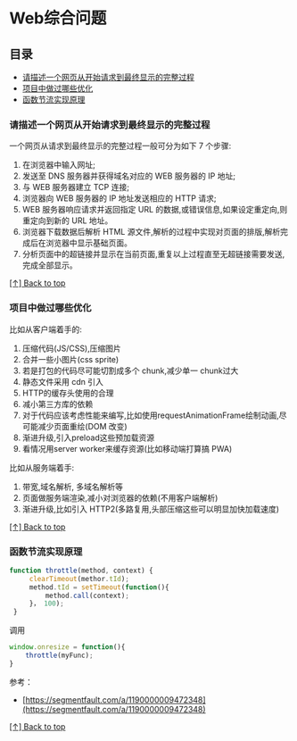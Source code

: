 # Web综合问题

## 目录

* [请描述一个网页从开始请求到最终显示的完整过程](#请描述一个网页从开始请求到最终显示的完整过程)
* [项目中做过哪些优化](#项目中做过哪些优化)
* [函数节流实现原理](#函数节流实现原理)

### 请描述一个网页从开始请求到最终显示的完整过程

一个网页从请求到最终显示的完整过程一般可分为如下 7 个步骤:

1. 在浏览器中输入网址;
1. 发送至 DNS 服务器并获得域名对应的 WEB 服务器的 IP 地址;
1. 与 WEB 服务器建立 TCP 连接;
1. 浏览器向 WEB 服务器的 IP 地址发送相应的 HTTP 请求;
1. WEB 服务器响应请求并返回指定 URL 的数据,或错误信息,如果设定重定向,则重定向到新的 URL 地址。
1. 浏览器下载数据后解析 HTML 源文件,解析的过程中实现对页面的排版,解析完成后在浏览器中显示基础页面。
1. 分析页面中的超链接并显示在当前页面,重复以上过程直至无超链接需要发送,完成全部显示。

[[↑] Back to top](#web综合问题)

### 项目中做过哪些优化

比如从客户端着手的:

 1. 压缩代码(JS/CSS),压缩图片
 1. 合并一些小图片(css sprite)
 1. 若是打包的代码尽可能切割成多个 chunk,减少单一 chunk过大
 1. 静态文件采用 cdn 引入
 1. HTTP的缓存头使用的合理
 1. 减小第三方库的依赖
 1. 对于代码应该考虑性能来编写,比如使用requestAnimationFrame绘制动画,尽可能减少页面重绘(DOM 改变)
 1. 渐进升级,引入preload这些预加载资源
 1. 看情况用server worker来缓存资源(比如移动端打算搞 PWA)

比如从服务端着手:

1. 带宽,域名解析, 多域名解析等
1. 页面做服务端渲染,减小对浏览器的依赖(不用客户端解析)
1. 渐进升级,比如引入 HTTP2(多路复用,头部压缩这些可以明显加快加载速度)

[[↑] Back to top](#web综合问题)

### 函数节流实现原理

```js
function throttle(method, context) {
     clearTimeout(methor.tId);
     method.tId = setTimeout(function(){
         method.call(context);
     }， 100);
 }
```

调用

```js
window.onresize = function(){
    throttle(myFunc);
}
```

参考：

* [https://segmentfault.com/a/1190000009472348](https://segmentfault.com/a/1190000009472348)

[[↑] Back to top](#web综合问题)
